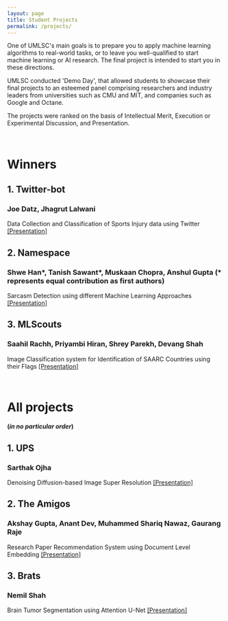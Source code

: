 ```yaml
---
layout: page
title: Student Projects
permalink: /projects/
---
```

One of UMLSC's main goals is to prepare you to apply machine learning algorithms to real-world tasks, or to leave you well-qualified to start machine learning or AI research. The final project is intended to start you in these directions.

UMLSC conducted 'Demo Day', that allowed students to showcase their final projects to an esteemed panel comprising researchers and industry leaders from universities such as CMU and MIT, and companies such as Google and Octane.

The projects were ranked on the basis of Intellectual Merit, Execution or Experimental Discussion, and Presentation.

<br>

# Winners

## 1. Twitter-bot

### Joe Datz, Jhagrut Lalwani

Data Collection and Classification of Sports Injury data using Twitter [[Presentation]](/_projects/Twitter-bot.pdf)

## 2. Namespace

### Shwe Han*, Tanish Sawant*, Muskaan Chopra, Anshul Gupta (* represents equal contribution as first authors)

Sarcasm Detection using different Machine Learning Approaches [[Presentation]](/_projects/Namespace.pdf)

## 3. MLScouts

### Saahil Rachh, Priyambi Hiran, Shrey Parekh, Devang Shah

Image Classification system for Identification of SAARC Countries using their Flags [[Presentation]](/_projects/MLScouts.pdf)

<br>

# All projects  

#### (_in no particular order_)

## 1. UPS

### Sarthak Ojha

Denoising Diffusion-based Image Super Resolution [[Presentation]](/_projects/UPS.pdf)

## 2. The Amigos

### Akshay Gupta, Anant Dev, Muhammed Shariq Nawaz, Gaurang Raje

Research Paper Recommendation System using Document Level Embedding [[Presentation]](/_projects/TheAmigos.pdf)

## 3. Brats

### Nemil Shah

Brain Tumor Segmentation using Attention U-Net [[Presentation]](/_projects/Brats.pdf)
